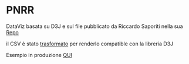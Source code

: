 # PNRR

DataViz basata su D3J e sul file pubblicato da Riccardo Saporiti nella sua [Repo](https://github.com/sapomnia/Piano-nazionale-di-ripartenza-e-resilienza)

il CSV è stato [trasformato](https://docs.google.com/spreadsheets/d/e/2PACX-1vSjMFew4pG83xZSPKbktSZj47GaBLY1PAFqNvT3RjBod82OWH2bgeJtSN4Rutf_c5SoUpYtsIePw3al/pub?gid=44335948&single=true&output=csv) per renderlo compatible con la libreria D3J

Esempio in produzione [QUI](https://www.piersoft.it/pnrr/)

